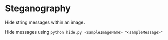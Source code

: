# Steganography

Hide string messages within an image.

Hide messages using `python hide.py <sampleImageName> "<sampleMessage>"`
